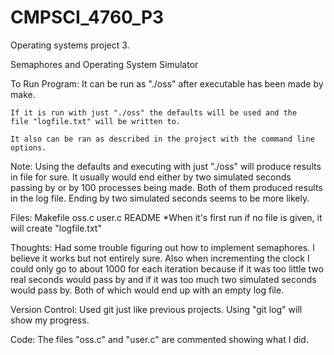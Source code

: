 # CMPSCI_4760_P3
Operating systems project 3.

Semaphores and Operating System Simulator

To Run Program:
	It can be run as "./oss" after executable has been made by make.
	
	If it is run with just "./oss" the defaults will be used and the 
	file "logfile.txt" will be written to.
	
	It also can be ran as described in the project with the command line options.
	
Note: 
	Using the defaults and executing with just "./oss" will produce results in file for 
	sure. It usually would end either by two simulated seconds passing by or by 100 processes 
	being made. Both of them produced results in the log file. Ending by two simulated 
	seconds seems to be more likely.
	
Files:
	Makefile
	oss.c
	user.c
	README
	*When it's first run if no file is given, it will create "logfile.txt"
	
Thoughts:
	Had some trouble figuring out how to implement semaphores. I believe it works but 
	not entirely sure. Also when incrementing the clock I could only go to about 1000 
	for each iteration because if it was too little two real seconds would pass by and 
	if it was too much two simulated seconds would pass by. Both of which would end up 
	with an empty log file.
	
Version Control:
	Used git just like previous projects. Using "git log" will show my progress.
	
Code:
	The files "oss.c" and "user.c" are commented showing what I did.
